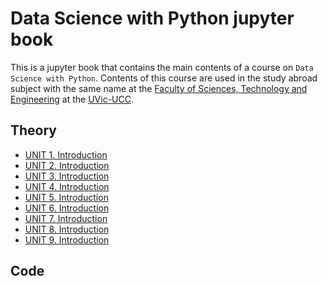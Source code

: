 # Data Science with Python jupyter book

This is a jupyter book that contains the main contents of a course on `Data Science with Python`. Contents of this course are used in the study abroad subject with the same name at the [Faculty of Sciences, Technology and Engineering](https://mon.uvic.cat/fcte/) at the [UVic-UCC](https://www.uvic.cat).


## Theory

* [UNIT 1. Introduction](LaTeX/UNIT1-Introduction.pdf)
* [UNIT 2. Introduction](LaTeX/UNIT2-Statistical-Learning.pdf)
* [UNIT 3. Introduction](LaTeX/UNIT3-MC-Methods.pdf)
* [UNIT 4. Introduction](LaTeX/UNIT4-Unsupervised-Learning.pdf)
* [UNIT 5. Introduction](LaTeX/UNIT5-Regression.pdf)
* [UNIT 6. Introduction](LaTeX/UNIT6-Regularization-and-Kernel-Methods.pdf)
* [UNIT 7. Introduction](LaTeX/UNIT7-Classification.pdf)
* [UNIT 8. Introduction](LaTeX/UNIT8-Decision-Trees.pdf)
* [UNIT 9. Introduction](LaTeX/UNIT9-Neural-Networks.pdf)


## Code

```{tableofcontents}
```

